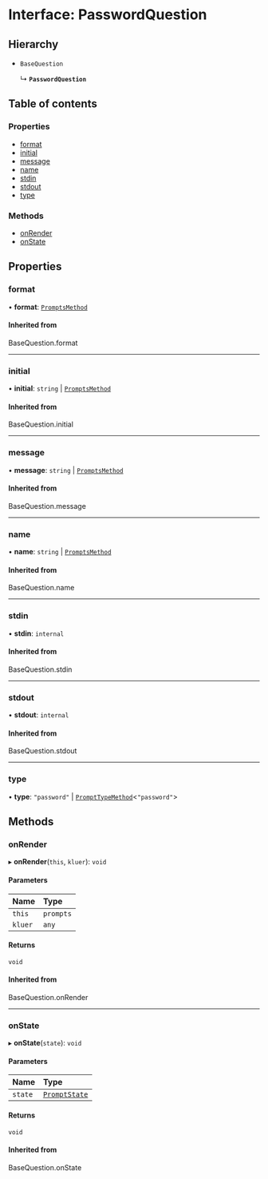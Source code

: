 # Interface: PasswordQuestion

## Hierarchy

- `BaseQuestion`

  ↳ **`PasswordQuestion`**

## Table of contents

### Properties

- [format](PasswordQuestion.md#format)
- [initial](PasswordQuestion.md#initial)
- [message](PasswordQuestion.md#message)
- [name](PasswordQuestion.md#name)
- [stdin](PasswordQuestion.md#stdin)
- [stdout](PasswordQuestion.md#stdout)
- [type](PasswordQuestion.md#type)

### Methods

- [onRender](PasswordQuestion.md#onrender)
- [onState](PasswordQuestion.md#onstate)

## Properties

### format

• **format**: [`PromptsMethod`](../README.md#promptsmethod)

#### Inherited from

BaseQuestion.format

___

### initial

• **initial**: `string` \| [`PromptsMethod`](../README.md#promptsmethod)

#### Inherited from

BaseQuestion.initial

___

### message

• **message**: `string` \| [`PromptsMethod`](../README.md#promptsmethod)

#### Inherited from

BaseQuestion.message

___

### name

• **name**: `string` \| [`PromptsMethod`](../README.md#promptsmethod)

#### Inherited from

BaseQuestion.name

___

### stdin

• **stdin**: `internal`

#### Inherited from

BaseQuestion.stdin

___

### stdout

• **stdout**: `internal`

#### Inherited from

BaseQuestion.stdout

___

### type

• **type**: ``"password"`` \| [`PromptTypeMethod`](PromptTypeMethod.md)\<``"password"``\>

## Methods

### onRender

▸ **onRender**(`this`, `kluer`): `void`

#### Parameters

| Name | Type |
| :------ | :------ |
| `this` | `prompts` |
| `kluer` | `any` |

#### Returns

`void`

#### Inherited from

BaseQuestion.onRender

___

### onState

▸ **onState**(`state`): `void`

#### Parameters

| Name | Type |
| :------ | :------ |
| `state` | [`PromptState`](PromptState.md) |

#### Returns

`void`

#### Inherited from

BaseQuestion.onState
